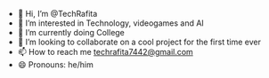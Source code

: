 - 👋 Hi, I’m @TechRafita
- 👀 I’m interested in Technology, videogames and AI 
- 🌱 I’m currently doing College
- 💞️ I’m looking to collaborate on a cool project for the first time ever
- 📫 How to reach me techrafita7442@gmail.com
- 😄 Pronouns: he/him

<!---
TechRafita/TechRafita is a ✨ special ✨ repository because its `README.md` (this file) appears on your GitHub profile.
You can click the Preview link to take a look at your changes.
--->
